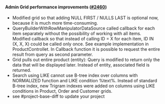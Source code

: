 #### Admin Grid performance improvements ([#2460](https://github.com/shopsys/shopsys/pull/{pullRequestId}))

- Modified grid so that adding NULL FIRST / NULLS LAST is optional now, because it is much more time-consuming.
- QueryBuilderWithRowManipulatorDataSource called callback for each item separately without the possibility of working with all items. Modified callback so that instead of calling ID = X for each item, ID IN (X, X, X) could be called only once. See example implementation in ProductControllet. In Callback function it is possible to request the entire result from query as second parameter.
- Grid pulls out entire product (entity): Query is modified to return only the data that will be displayed later. Instead of entity, associated field is returned.
- Search using LIKE cannot use B-tree index over columns with NORMALIZED function and LIKE condition %text%. Instead of standard B-tree index, new Trigram indexes were added on columns using LIKE conditions in Product, Order and Customer grids.
- see #project-base-diff to update your project
